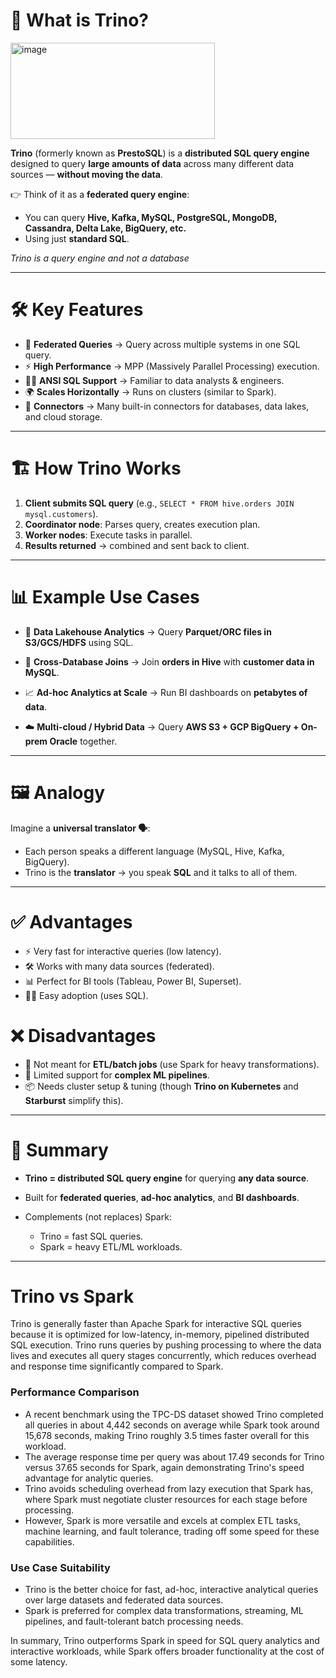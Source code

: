 # 🚀 **What is Trino?**
<img width="327" height="154" alt="image" src="https://github.com/user-attachments/assets/348e4451-707a-4415-8c7f-0a836ba4e032" />

**Trino** (formerly known as **PrestoSQL**) is a **distributed SQL query engine** designed to query **large amounts of data** across many different data sources — **without moving the data**.

👉 Think of it as a **federated query engine**:

* You can query **Hive, Kafka, MySQL, PostgreSQL, MongoDB, Cassandra, Delta Lake, BigQuery, etc.**
* Using just **standard SQL**.

*Trino is a query engine and not a database*

---

# 🛠️ **Key Features**

* 🔗 **Federated Queries** → Query across multiple systems in one SQL query.
* ⚡ **High Performance** → MPP (Massively Parallel Processing) execution.
* 🧑‍💻 **ANSI SQL Support** → Familiar to data analysts & engineers.
* 🌍 **Scales Horizontally** → Runs on clusters (similar to Spark).
* 🔌 **Connectors** → Many built-in connectors for databases, data lakes, and cloud storage.

---

# 🏗️ **How Trino Works**

1. **Client submits SQL query** (e.g., `SELECT * FROM hive.orders JOIN mysql.customers`).
2. **Coordinator node**: Parses query, creates execution plan.
3. **Worker nodes**: Execute tasks in parallel.
4. **Results returned** → combined and sent back to client.

---

# 📊 **Example Use Cases**

* 🔎 **Data Lakehouse Analytics**
  → Query **Parquet/ORC files in S3/GCS/HDFS** using SQL.

* 🔗 **Cross-Database Joins**
  → Join **orders in Hive** with **customer data in MySQL**.

* 📈 **Ad-hoc Analytics at Scale**
  → Run BI dashboards on **petabytes of data**.

* ☁️ **Multi-cloud / Hybrid Data**
  → Query **AWS S3 + GCP BigQuery + On-prem Oracle** together.

---

# 🖼️ **Analogy**

Imagine a **universal translator 🗣️**:

* Each person speaks a different language (MySQL, Hive, Kafka, BigQuery).
* Trino is the **translator** → you speak **SQL** and it talks to all of them.

---

# ✅ **Advantages**

* ⚡ Very fast for interactive queries (low latency).
* 🛠️ Works with many data sources (federated).
* 📊 Perfect for BI tools (Tableau, Power BI, Superset).
* 🧑‍💻 Easy adoption (uses SQL).

# ❌ **Disadvantages**

* 🚫 Not meant for **ETL/batch jobs** (use Spark for heavy transformations).
* 🚧 Limited support for **complex ML pipelines**.
* 📦 Needs cluster setup & tuning (though **Trino on Kubernetes** and **Starburst** simplify this).

---

# 📌 **Summary**

* **Trino = distributed SQL query engine** for querying **any data source**.
* Built for **federated queries**, **ad-hoc analytics**, and **BI dashboards**.
* Complements (not replaces) Spark:

  * Trino = fast SQL queries.
  * Spark = heavy ETL/ML workloads.

---

# Trino vs Spark

Trino is generally faster than Apache Spark for interactive SQL queries because it is optimized for low-latency, in-memory, pipelined distributed SQL execution. Trino runs queries by pushing processing to where the data lives and executes all query stages concurrently, which reduces overhead and response time significantly compared to Spark.

### Performance Comparison
- A recent benchmark using the TPC-DS dataset showed Trino completed all queries in about 4,442 seconds on average while Spark took around 15,678 seconds, making Trino roughly 3.5 times faster overall for this workload.
- The average response time per query was about 17.49 seconds for Trino versus 37.65 seconds for Spark, again demonstrating Trino's speed advantage for analytic queries.
- Trino avoids scheduling overhead from lazy execution that Spark has, where Spark must negotiate cluster resources for each stage before processing.
- However, Spark is more versatile and excels at complex ETL tasks, machine learning, and fault tolerance, trading off some speed for these capabilities.

### Use Case Suitability
- Trino is the better choice for fast, ad-hoc, interactive analytical queries over large datasets and federated data sources.
- Spark is preferred for complex data transformations, streaming, ML pipelines, and fault-tolerant batch processing needs.

In summary, Trino outperforms Spark in speed for SQL query analytics and interactive workloads, while Spark offers broader functionality at the cost of some latency.
